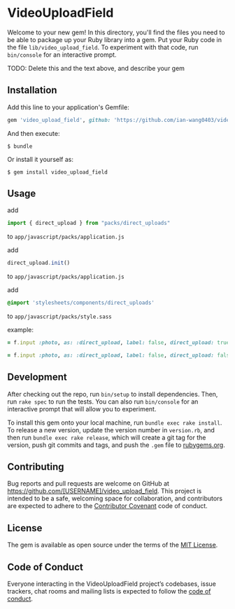 # VideoUploadField

Welcome to your new gem! In this directory, you'll find the files you need to be able to package up your Ruby library into a gem. Put your Ruby code in the file `lib/video_upload_field`. To experiment with that code, run `bin/console` for an interactive prompt.

TODO: Delete this and the text above, and describe your gem

## Installation

Add this line to your application's Gemfile:

```ruby
gem 'video_upload_field', github: 'https://github.com/ian-wang0403/video_upload_field', branch: 'master' 
```

And then execute:

    $ bundle

Or install it yourself as:

    $ gem install video_upload_field

## Usage

add 
```javascript
import { direct_upload } from "packs/direct_uploads"
``` 
to `app/javascript/packs/application.js`

add
```javascript
direct_upload.init()
```
to `app/javascript/packs/application.js`

add
```css
@import 'stylesheets/components/direct_uploads'
```
to `app/javascript/packs/style.sass`

example: 

```ruby
= f.input :photo, as: :direct_upload, label: false, direct_upload: true
```

```ruby
= f.input :photo, as: :direct_upload, label: false, direct_upload: false
```

## Development

After checking out the repo, run `bin/setup` to install dependencies. Then, run `rake spec` to run the tests. You can also run `bin/console` for an interactive prompt that will allow you to experiment.

To install this gem onto your local machine, run `bundle exec rake install`. To release a new version, update the version number in `version.rb`, and then run `bundle exec rake release`, which will create a git tag for the version, push git commits and tags, and push the `.gem` file to [rubygems.org](https://rubygems.org).

## Contributing

Bug reports and pull requests are welcome on GitHub at https://github.com/[USERNAME]/video_upload_field. This project is intended to be a safe, welcoming space for collaboration, and contributors are expected to adhere to the [Contributor Covenant](http://contributor-covenant.org) code of conduct.

## License

The gem is available as open source under the terms of the [MIT License](https://opensource.org/licenses/MIT).

## Code of Conduct

Everyone interacting in the VideoUploadField project’s codebases, issue trackers, chat rooms and mailing lists is expected to follow the [code of conduct](https://github.com/[USERNAME]/video_upload_field/blob/master/CODE_OF_CONDUCT.md).
